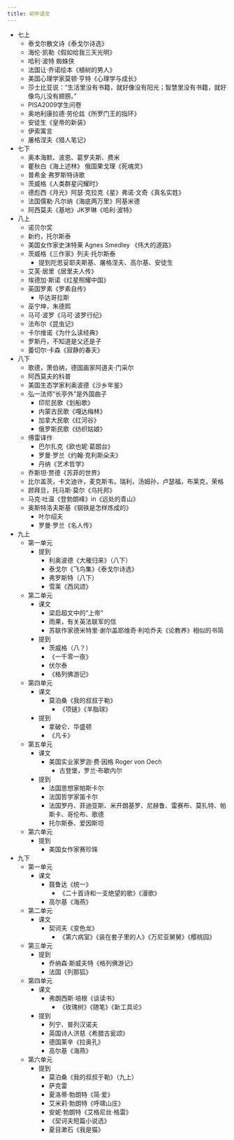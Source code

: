 ```yaml
---
title: 初中语文
---
```


- 七上
    - 泰戈尔散文诗《泰戈尔诗选》
    - 海伦·凯勒《假如给我三天光明》
    - 哈利·波特 蜘蛛侠
    - 法国让·乔诺绘本《植树的男人》
    - 美国心理学家莫顿·亨特《心理学与成长》
    - 莎士比亚说：“生活里没有书籍，就好像没有阳光；智慧里没有书籍，就好像鸟儿没有翅膀。”
    - PISA2009学生问卷
    - 奥地利康拉德·劳伦兹《所罗门王的指环》
    - 安徒生《皇帝的新装》
    - 伊索寓言
    - 屠格涅夫《猎人笔记》
- 七下
    - 奥本海默、波恩、葛罗夫斯、费米
    - 瞿秋白《海上述林》 俄国果戈理《死魂灵》
    - 普希金 弗罗斯特诗歌
    - 茨威格《人类群星闪耀时》
    - 德彪西《月光》阿瑟·克拉克《星》弗诺·文奇《真名实姓》
    - 法国儒勒·凡尔纳《海底两万里》阿基米德
    - 阿西莫夫《基地》JK罗琳《哈利·波特》
- 八上
    - 诺贝尔奖
    - 新约，托尔斯泰
    - 美国女作家史沫特莱 Agnes Smedley 《伟大的道路》
    - 茨威格《三作家》列夫·托尔斯泰
        - 提到陀思妥耶夫斯基、屠格涅夫、高尔基、安徒生
    - 艾芙·居里《居里夫人传》
    - 埃德加·斯诺《红星照耀中国》
    - 英国罗素《罗素自传》
        - 毕达哥拉斯
    - 巫宁坤，朱德熙
    - 马可·波罗《马可·波罗行纪》
    - 法布尔《昆虫记》
    - 卡尔维诺《为什么读经典》
    - 罗斯丹，不知道是父还是子
    - 蕾切尔·卡森《寂静的春天》
- 八下
    - 歌德，萧伯纳，德国画家阿道夫·门采尔
    - 阿西莫夫的科普
    - 美国生态学家利奥波德《沙乡年鉴》
    - 弘一法师“长亭外”是外国曲子
        - 印尼民歌《划船歌》
        - 内蒙古民歌《嘎达梅林》
        - 加拿大民歌《红河谷》
        - 俄罗斯民歌《纺织姑娘》
    - 傅雷译作
        - 巴尔扎克《欧也妮·葛朗台》
        - 罗曼·罗兰《约翰·克利斯朵夫》
        - 丹纳《艺术哲学》
    - 乔斯坦·贾德《苏菲的世界》
    - 比尔盖茨，卡文迪许，麦克斯韦，瑞利，汤姆孙，卢瑟福，布莱克，荣格
    - 顾拜旦，托马斯·莫尔《乌托邦》
    - 马克·吐温《登勃朗峰》in《远处的青山》
    - 奥斯特洛夫斯基《钢铁是怎样炼成的》
        - 叶尔绍夫
        - 罗曼·罗兰《名人传》
- 九上
    - 第一单元
        - 提到
            - 利奥波德《大雁归来》（八下）
            - 泰戈尔《飞鸟集》《泰戈尔诗选》
            - 弗罗斯特（八下）
            - 雪莱《西风颂》
    - 第二单元
        - 课文
            - 梁启超文中的“上帝”
            - 雨果，有关英法联军的信
            - 苏联作家德米特里·谢尔盖耶维奇·利哈乔夫《论教养》相似的书简
        - 提到
            - 茨威格（八？）
            - 《一千零一夜》
            - 伏尔泰
            - 《格列佛游记》
    - 第四单元
        - 课文
            - 莫泊桑《我的叔叔于勒》
                - 《项链》《羊脂球》
        - 提到
            - 拿破仑、华盛顿
            - 《凡卡》
    - 第五单元
        - 课文
            - 美国实业家罗迦·费·因格 Roger von Oech
                - 古登堡，罗兰·布歇内尔
        - 提到
            - 法国思想家帕斯卡尔
            - 法国哲学家笛卡尔
            - 法国罗丹、菲迪亚斯、米开朗基罗、尼赫鲁、雷赛布、莫扎特、帕斯卡、哥伦布、歌德
            - 托尔斯泰、爱因斯坦
    - 第六单元
        - 提到
            - 美国女作家赛珍珠
- 九下
    - 第一单元
        - 课文
            - 聂鲁达《统一》
                - 《二十首诗和一支绝望的歌》《漫歌》
            - 高尔基《海燕》
    - 第二单元
        - 课文
            - 契诃夫《变色龙》
                - 《第六病室》《装在套子里的人》《万尼亚舅舅》《樱桃园》
    - 第三单元
        - 提到
            - 乔纳森·斯威夫特《格列佛游记》
            - 法国《列那狐》
    - 第四单元
        - 课文
            - 弗朗西斯·培根《谈读书》
                - 《玫瑰树》《随笔》《新工具论》
        - 提到
            - 列宁、普列汉诺夫
            - 英国诗人济慈《希腊古瓮颂》
            - 德国莱辛《拉奥孔》
            - 高尔基《海燕》
    - 第六单元
        - 提到
            - 莫泊桑《我的叔叔于勒》（九上）
            - 萨克雷
            - 夏洛蒂·勃朗特《简·爱》
            - 艾米莉·勃朗特《呼啸山庄》
            - 安妮·勃朗特《艾格尼丝·格雷》
            - 《契诃夫短篇小说选》
            - 夏目漱石《我是猫》
